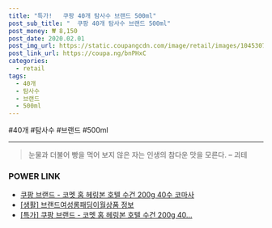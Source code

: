 ```yaml
--- 
title: "특가!   쿠팡 40개 탐사수 브랜드 500ml" 
post_sub_title: "  쿠팡 40개 탐사수 브랜드 500ml" 
post_money: ₩ 8,150 
post_date: 2020.02.01 
post_img_url: https://static.coupangcdn.com/image/retail/images/1045307148511-59e2ad7d-ad27-46d9-83b8-e62dfc7a22d7.jpg 
post_link_url: https://coupa.ng/bnPHxC 
categories: 
  - retail 
tags: 
  - 40개 
  - 탐사수 
  - 브랜드 
  - 500ml 
--- 
```

  #40개 #탐사수 #브랜드 #500ml 
<hr> 

> 눈물과 더불어 빵을 먹어 보지 않은 자는 인생의 참다운 맛을 모른다. – 괴테 


### POWER LINK

* <a href="https://blog.naver.com/fasyy4321/221786226505" target="_blank">쿠팡 브랜드 - 코멧 홈 헤링본 호텔 수건 200g 40수 코마사</a>
* <a href="https://blog.naver.com/santokki14/221771145757" target="_blank"> [생활] 브랜드여성롱패딩이월상품 정보 </a>
* <a href="https://blog.naver.com/an0733/221786038785" target="_blank">[특가] 쿠팡 브랜드 - 코멧 홈 헤링본 호텔 수건 200g 40...</a>
